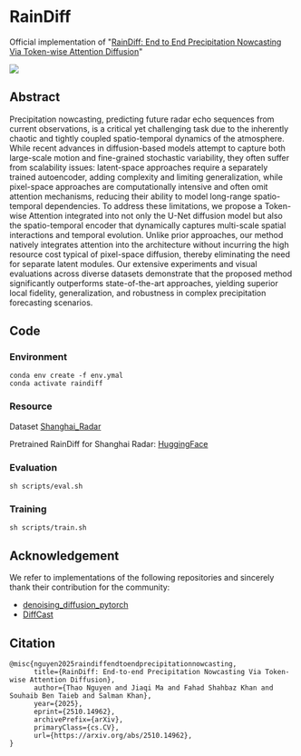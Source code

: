 # RainDiff
Official implementation of "[RainDiff: End to End Precipitation Nowcasting Via Token-wise Attention Diffusion](https://arxiv.org/pdf/2510.14962)"

![](resources/architecture.png)

## Abstract

Precipitation nowcasting, predicting future radar echo sequences from current observations, is a critical yet challenging task due to the inherently chaotic and tightly coupled spatio-temporal dynamics of the atmosphere. While recent advances in diffusion-based models attempt to capture both large-scale motion and fine-grained stochastic variability, they often suffer from scalability issues: latent-space approaches require a separately trained autoencoder, adding complexity and limiting generalization, while pixel-space approaches are computationally intensive and often omit attention mechanisms, reducing their ability to model long-range spatio-temporal dependencies. To address these limitations, we propose a Token-wise Attention integrated into not only the U-Net diffusion model but also the spatio-temporal encoder that dynamically captures multi-scale spatial interactions and temporal evolution. Unlike prior approaches, our method natively integrates attention into the architecture without incurring the high resource cost typical of pixel-space diffusion, thereby eliminating the need for separate latent modules. Our extensive experiments and visual evaluations across diverse datasets demonstrate that the proposed method significantly outperforms state-of-the-art approaches, yielding superior local fidelity, generalization, and robustness in complex precipitation forecasting scenarios.
## Code

### Environment

```shell
conda env create -f env.ymal
conda activate raindiff
```
### Resource
Dataset [Shanghai_Radar](https://huggingface.co/datasets/Thao123/RainDiff/blob/main/shanghai.h5)

Pretrained RainDiff for Shanghai Radar: [HuggingFace](https://huggingface.co/datasets/Thao123/RainDiff/blob/main/model_shanghai.pt)

### Evaluation
```shell
sh scripts/eval.sh
```
### Training
```shell
sh scripts/train.sh
```

## Acknowledgement

We refer to implementations of the following repositories and sincerely thank their contribution for the community:
- [denoising_diffusion_pytorch](https://github.com/lucidrains/denoising-diffusion-pytorch/tree/main/denoising_diffusion_pytorch)
- [DiffCast](https://github.com/DeminYu98/DiffCast)

## Citation
```
@misc{nguyen2025raindiffendtoendprecipitationnowcasting,
      title={RainDiff: End-to-end Precipitation Nowcasting Via Token-wise Attention Diffusion}, 
      author={Thao Nguyen and Jiaqi Ma and Fahad Shahbaz Khan and Souhaib Ben Taieb and Salman Khan},
      year={2025},
      eprint={2510.14962},
      archivePrefix={arXiv},
      primaryClass={cs.CV},
      url={https://arxiv.org/abs/2510.14962}, 
}
```
